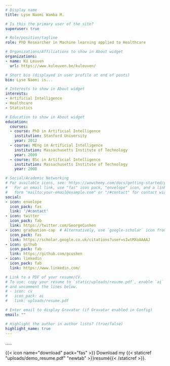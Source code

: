 ```yaml
---
# Display name
title: Lyse Naomi Wamba M.

# Is this the primary user of the site?
superuser: true

# Role/position/tagline
role: PhD Researcher in Machine learning applied to Healthcare

# Organizations/Affiliations to show in About widget
organizations:
- name: KU Leuven
  url: https://www.kuleuven.be/kuleuven/

# Short bio (displayed in user profile at end of posts)
bio: Lyse Naomi is...

# Interests to show in About widget
interests:
- Artificial Intelligence
- Healthcare
- Statistics

# Education to show in About widget
education:
  courses:
  - course: PhD in Artificial Intelligence
    institution: Stanford University
    year: 2012
  - course: MEng in Artificial Intelligence
    institution: Massachusetts Institute of Technology
    year: 2009
  - course: BSc in Artificial Intelligence
    institution: Massachusetts Institute of Technology
    year: 2008

# Social/Academic Networking
# For available icons, see: https://wowchemy.com/docs/getting-started/page-builder/#icons
#   For an email link, use "fas" icon pack, "envelope" icon, and a link in the
#   form "mailto:your-email@example.com" or "/#contact" for contact widget.
social:
- icon: envelope
  icon_pack: fas
  link: '/#contact'
- icon: twitter
  icon_pack: fab
  link: https://twitter.com/GeorgeCushen
- icon: graduation-cap  # Alternatively, use `google-scholar` icon from `ai` icon pack
  icon_pack: fas
  link: https://scholar.google.co.uk/citations?user=sIwtMXoAAAAJ
- icon: github
  icon_pack: fab
  link: https://github.com/gcushen
- icon: linkedin
  icon_pack: fab
  link: https://www.linkedin.com/

# Link to a PDF of your resume/CV.
# To use: copy your resume to `static/uploads/resume.pdf`, enable `ai` icons in `params.toml`, 
# and uncomment the lines below.
# - icon: cv
#   icon_pack: ai
#   link: uploads/resume.pdf

# Enter email to display Gravatar (if Gravatar enabled in Config)
email: ""

# Highlight the author in author lists? (true/false)
highlight_name: true
---
```


.....

{{< icon name="download" pack="fas" >}} Download my {{< staticref "uploads/demo_resume.pdf" "newtab" >}}resumé{{< /staticref >}}.

